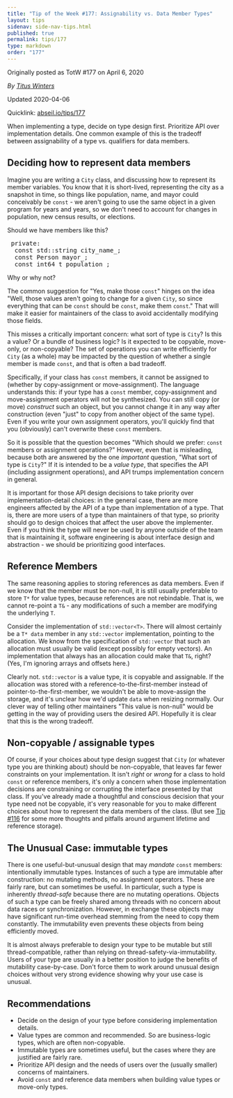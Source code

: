 ```yaml
---
title: "Tip of the Week #177: Assignability vs. Data Member Types"
layout: tips
sidenav: side-nav-tips.html
published: true
permalink: tips/177
type: markdown
order: "177"
---
```


Originally posted as TotW #177 on April 6, 2020

*By [Titus Winters](mailto:titus@google.com)*

Updated 2020-04-06

Quicklink: [abseil.io/tips/177](https://abseil.io/tips/177)


When implementing a type, decide on type design first. Prioritize API over
implementation details. One common example of this is the tradeoff between
assignability of a type vs. qualifiers for data members.

## Deciding how to represent data members

Imagine you are writing a `City` class, and discussing how to represent its
member variables. You know that it is short-lived, representing the city as a
snapshot in time, so things like population, name, and mayor could conceivably
be `const` - we aren't going to use the same object in a given program for years
and years, so we don't need to account for changes in population, new census
results, or elections.

Should we have members like this?

<pre class="prettyprint lang-cpp bad-code">
 private:
  const std::string city_name_;
  const Person mayor_;
  const int64_t population_;
</pre>

Why or why not?

The common suggestion for "Yes, make those `const`" hinges on the idea "Well,
those values aren't going to change for a given `City`, so since everything that
can be `const` should be `const`, make them `const`." That will make it easier
for maintainers of the class to avoid accidentally modifying those fields.

This misses a critically important concern: what sort of type is `City`? Is this
a value? Or a bundle of business logic? Is it expected to be copyable,
move-only, or non-copyable? The set of operations you can write efficiently for
`City` (as a whole) may be impacted by the question of whether a single member
is made `const`, and that is often a bad tradeoff.

Specifically, if your class has `const` members, it cannot be assigned to
(whether by copy-assignment or move-assignment). The language understands this:
if your type has a `const` member, copy-assignment and move-assignment operators
will not be synthesized. You can still copy (or move) *construct* such an
object, but you cannot change it in any way after construction (even "just" to
copy from another object of the same type). Even if you write your own
assignment operators, you'll quickly find that you (obviously) can't overwrite
these `const` members.

So it is possible that the question becomes "Which should we prefer: `const`
members or assignment operations?" However, even that is misleading, because
both are answered by the one *important* question, "What sort of type is
`City`?" If it is intended to be a *value type*, that specifies the API
(including assignment operations), and API trumps implementation concern in
general.

It is important for those API design decisions to take priority over
implementation-detail choices: in the general case, there are more engineers
affected by the API of a type than implementation of a type. That is, there are
more users of a type than maintainers of that type, so priority should go to
design choices that affect the user above the implementer. Even if you think the
type will never be used by anyone outside of the team that is maintaining it,
software engineering is about interface design and abstraction - we should be
prioritizing good interfaces.

## Reference Members

The same reasoning applies to storing references as data members. Even if we
know that the member must be non-null, it is still usually preferable to store
`T*` for value types, because references are not rebindable. That is, we cannot
re-point a `T&` - any modifications of such a member are modifying the
underlying `T`.

Consider the implementation of `std::vector<T>`. There will almost certainly be
a `T* data` member in any `std::vector` implementation, pointing to the
allocation. We know from the specification of `std::vector` that such an
allocation must usually be valid (except possibly for empty vectors). An
implementation that always has an allocation could make that `T&`, right? (Yes,
I'm ignoring arrays and offsets here.)

Clearly not. `std::vector` is a value type, it is copyable and assignable. If
the allocation was stored with a reference-to-the-first-member instead of
pointer-to-the-first-member, we wouldn't be able to move-assign the storage, and
it's unclear how we'd update `data` when resizing normally. Our clever way of
telling other maintainers "This value is non-null" would be getting in the way
of providing users the desired API. Hopefully it is clear that this is the wrong
tradeoff.

## Non-copyable / assignable types

Of course, if your choices about type design suggest that `City` (or whatever
type you are thinking about) should be non-copyable, that leaves far fewer
constraints on your implementation. It isn't *right* or *wrong* for a class to
hold `const` or reference members, it's only a concern when those implementation
decisions are constraining or corrupting the interface presented by that class.
If you've already made a thoughtful and conscious decision that your type need
not be copyable, it's very reasonable for you to make different choices about
how to represent the data members of the class. (But see [Tip #116](/tips/116)
for some more thoughts and pitfalls around argument lifetime and reference
storage).

## The Unusual Case: immutable types

There is one useful-but-unusual design that may *mandate* `const` members:
intentionally immutable types. Instances of such a type are immutable after
construction: no mutating methods, no assignment operators. These are fairly
rare, but can sometimes be useful. In particular, such a type is inherently
*thread-safe* because there are no mutating operations. Objects of such a type
can be freely shared among threads with no concern about data races or
synchronization. However, in exchange these objects may have significant
run-time overhead stemming from the need to copy them constantly. The
immutability even prevents these objects from being efficiently moved.

It is almost always preferable to design your type to be mutable but still
thread-compatible, rather than relying on thread-safety-via-immutability. Users
of your type are usually in a better position to judge the benefits of
mutability case-by-case. Don't force them to work around unusual design choices
without very strong evidence showing why your use case is unusual.

## Recommendations

*   Decide on the design of your type before considering implementation details.
*   Value types are common and recommended. So are business-logic types, which
    are often non-copyable.
*   Immutable types are sometimes useful, but the cases where they are justified
    are fairly rare.
*   Prioritize API design and the needs of users over the (usually smaller)
    concerns of maintainers.
*   Avoid `const` and reference data members when building value types or
    move-only types.
